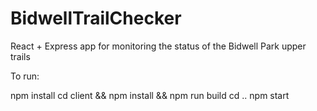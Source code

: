 # BidwellTrailChecker

React + Express app for monitoring the status of the Bidwell Park upper trails

To run:

npm install
cd client && npm install && npm run build
cd ..
npm start 